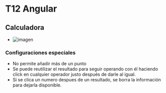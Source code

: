 # T12 Angular
## Calculadora
* ![imagen](https://github.com/santiarroyave/sao-fe-gc-ejercicios-T12-Angular-07-2023/assets/135848692/d7b4a9e3-5bf5-464b-8caa-34805c388582)

### Configuraciones especiales
* No permite añadir más de un punto
* Se puede reutilizar el resultado para seguir operando con él haciendo click en cualquier operador justo después de darle al igual.
* Si se clica un numero despues de un resultado, se borra la información para dejarla disponible.
